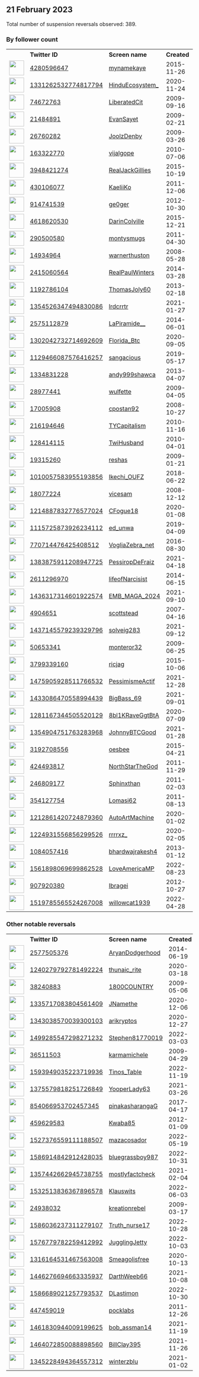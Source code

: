 
## 21 February 2023
Total number of suspension reversals observed: 389.

### By follower count
<table><tr><th></th><th align="left">Twitter ID</th><th align="left">Screen name</th>
<th align="left">Created</th><th align="left">Status</th><th align="left">Suspended</th><th align="left">Followers</th>
<tr><td><a href="https://pbs.twimg.com/profile_images/1643490631359012864/S3rFn8eE_normal.jpg"><img src="https://pbs.twimg.com/profile_images/1643490631359012864/S3rFn8eE_normal.jpg" width="40px" height="40px" align="center"/></a></td><td><a href="https://twitter.com/intent/user?user_id=4280596647">4280596647</a></td><td><a href="https://twitter.com/mynamekaye">mynamekaye</a></td><td>2015-11-26</td><td align="center"></td><td></td><td>84716</td></tr>
<tr><td><a href="https://pbs.twimg.com/profile_images/1443968030774423553/iQmfZS2P_normal.jpg"><img src="https://pbs.twimg.com/profile_images/1443968030774423553/iQmfZS2P_normal.jpg" width="40px" height="40px" align="center"/></a></td><td><a href="https://twitter.com/intent/user?user_id=1331262532774817794">1331262532774817794</a></td><td><a href="https://twitter.com/HinduEcosystem_">HinduEcosystem_</a></td><td>2020-11-24</td><td align="center"></td><td></td><td>76219</td></tr>
<tr><td><a href="https://pbs.twimg.com/profile_images/1644330031781429249/ZwUryX7z_normal.jpg"><img src="https://pbs.twimg.com/profile_images/1644330031781429249/ZwUryX7z_normal.jpg" width="40px" height="40px" align="center"/></a></td><td><a href="https://twitter.com/intent/user?user_id=74672763">74672763</a></td><td><a href="https://twitter.com/LiberatedCit">LiberatedCit</a></td><td>2009-09-16</td><td align="center"></td><td>2022-07-16</td><td>36136</td></tr>
<tr><td><a href="https://pbs.twimg.com/profile_images/431917075175444480/892LrsO6_normal.jpeg"><img src="https://pbs.twimg.com/profile_images/431917075175444480/892LrsO6_normal.jpeg" width="40px" height="40px" align="center"/></a></td><td><a href="https://twitter.com/intent/user?user_id=21484891">21484891</a></td><td><a href="https://twitter.com/EvanSayet">EvanSayet</a></td><td>2009-02-21</td><td align="center"></td><td></td><td>18291</td></tr>
<tr><td><a href="https://pbs.twimg.com/profile_images/1609324763553402881/RsEaCNAm_normal.jpg"><img src="https://pbs.twimg.com/profile_images/1609324763553402881/RsEaCNAm_normal.jpg" width="40px" height="40px" align="center"/></a></td><td><a href="https://twitter.com/intent/user?user_id=26760282">26760282</a></td><td><a href="https://twitter.com/JoolzDenby">JoolzDenby</a></td><td>2009-03-26</td><td align="center"></td><td>2022-12-30</td><td>15736</td></tr>
<tr><td><a href="https://pbs.twimg.com/profile_images/1628650076485861376/LHHH2s70_normal.jpg"><img src="https://pbs.twimg.com/profile_images/1628650076485861376/LHHH2s70_normal.jpg" width="40px" height="40px" align="center"/></a></td><td><a href="https://twitter.com/intent/user?user_id=163322770">163322770</a></td><td><a href="https://twitter.com/vijalgope">vijalgope</a></td><td>2010-07-06</td><td align="center"></td><td>2022-10-26</td><td>14745</td></tr>
<tr><td><a href="https://pbs.twimg.com/profile_images/710246688472977408/ABWhR1qs_normal.jpg"><img src="https://pbs.twimg.com/profile_images/710246688472977408/ABWhR1qs_normal.jpg" width="40px" height="40px" align="center"/></a></td><td><a href="https://twitter.com/intent/user?user_id=3948421274">3948421274</a></td><td><a href="https://twitter.com/RealJackGillies">RealJackGillies</a></td><td>2015-10-19</td><td align="center"></td><td>2022-10-29</td><td>9526</td></tr>
<tr><td><a href="https://pbs.twimg.com/profile_images/1629915678110019584/FB67GbN-_normal.jpg"><img src="https://pbs.twimg.com/profile_images/1629915678110019584/FB67GbN-_normal.jpg" width="40px" height="40px" align="center"/></a></td><td><a href="https://twitter.com/intent/user?user_id=430106077">430106077</a></td><td><a href="https://twitter.com/KaeliiKo">KaeliiKo</a></td><td>2011-12-06</td><td align="center"></td><td>2022-08-22</td><td>8579</td></tr>
<tr><td><a href="https://pbs.twimg.com/profile_images/1328299446967341062/MwmKYtVf_normal.jpg"><img src="https://pbs.twimg.com/profile_images/1328299446967341062/MwmKYtVf_normal.jpg" width="40px" height="40px" align="center"/></a></td><td><a href="https://twitter.com/intent/user?user_id=914741539">914741539</a></td><td><a href="https://twitter.com/ge0ger">ge0ger</a></td><td>2012-10-30</td><td align="center"></td><td></td><td>8167</td></tr>
<tr><td><a href="https://pbs.twimg.com/profile_images/1188623200781066241/tOAdsc4H_normal.jpg"><img src="https://pbs.twimg.com/profile_images/1188623200781066241/tOAdsc4H_normal.jpg" width="40px" height="40px" align="center"/></a></td><td><a href="https://twitter.com/intent/user?user_id=4618620530">4618620530</a></td><td><a href="https://twitter.com/DarinColville">DarinColville</a></td><td>2015-12-21</td><td align="center"></td><td></td><td>8084</td></tr>
<tr><td><a href="https://pbs.twimg.com/profile_images/1629738639709069312/lDPKsMZP_normal.jpg"><img src="https://pbs.twimg.com/profile_images/1629738639709069312/lDPKsMZP_normal.jpg" width="40px" height="40px" align="center"/></a></td><td><a href="https://twitter.com/intent/user?user_id=290500580">290500580</a></td><td><a href="https://twitter.com/montysmugs">montysmugs</a></td><td>2011-04-30</td><td align="center"></td><td></td><td>7618</td></tr>
<tr><td><a href="https://pbs.twimg.com/profile_images/940707936451559431/bU9eBlb0_normal.jpg"><img src="https://pbs.twimg.com/profile_images/940707936451559431/bU9eBlb0_normal.jpg" width="40px" height="40px" align="center"/></a></td><td><a href="https://twitter.com/intent/user?user_id=14934964">14934964</a></td><td><a href="https://twitter.com/warnerthuston">warnerthuston</a></td><td>2008-05-28</td><td align="center"></td><td></td><td>6461</td></tr>
<tr><td><a href="https://pbs.twimg.com/profile_images/1644185564374274048/HFjTTOov_normal.jpg"><img src="https://pbs.twimg.com/profile_images/1644185564374274048/HFjTTOov_normal.jpg" width="40px" height="40px" align="center"/></a></td><td><a href="https://twitter.com/intent/user?user_id=2415060564">2415060564</a></td><td><a href="https://twitter.com/RealPaulWinters">RealPaulWinters</a></td><td>2014-03-28</td><td align="center"></td><td></td><td>6361</td></tr>
<tr><td><a href="https://pbs.twimg.com/profile_images/1555810905379807235/lK39sHP1_normal.jpg"><img src="https://pbs.twimg.com/profile_images/1555810905379807235/lK39sHP1_normal.jpg" width="40px" height="40px" align="center"/></a></td><td><a href="https://twitter.com/intent/user?user_id=1192786104">1192786104</a></td><td><a href="https://twitter.com/ThomasJoly60">ThomasJoly60</a></td><td>2013-02-18</td><td align="center">🚫</td><td>2022-08-18</td><td>5520</td></tr>
<tr><td><a href="https://pbs.twimg.com/profile_images/1625857008124702720/NxxhB3bS_normal.jpg"><img src="https://pbs.twimg.com/profile_images/1625857008124702720/NxxhB3bS_normal.jpg" width="40px" height="40px" align="center"/></a></td><td><a href="https://twitter.com/intent/user?user_id=1354526347494830086">1354526347494830086</a></td><td><a href="https://twitter.com/lrdcrrtr">lrdcrrtr</a></td><td>2021-01-27</td><td align="center"></td><td>2022-08-11</td><td>5476</td></tr>
<tr><td><a href="https://pbs.twimg.com/profile_images/1542981555404115968/Fw7pRrCH_normal.jpg"><img src="https://pbs.twimg.com/profile_images/1542981555404115968/Fw7pRrCH_normal.jpg" width="40px" height="40px" align="center"/></a></td><td><a href="https://twitter.com/intent/user?user_id=2575112879">2575112879</a></td><td><a href="https://twitter.com/LaPiramide__">LaPiramide__</a></td><td>2014-06-01</td><td align="center"></td><td>2022-08-01</td><td>5173</td></tr>
<tr><td><a href="https://pbs.twimg.com/profile_images/1560927737321340928/T_QoUrQC_normal.jpg"><img src="https://pbs.twimg.com/profile_images/1560927737321340928/T_QoUrQC_normal.jpg" width="40px" height="40px" align="center"/></a></td><td><a href="https://twitter.com/intent/user?user_id=1302042732714692609">1302042732714692609</a></td><td><a href="https://twitter.com/Florida_Btc">Florida_Btc</a></td><td>2020-09-05</td><td align="center"></td><td>2022-09-03</td><td>5169</td></tr>
<tr><td><a href="https://pbs.twimg.com/profile_images/1326555357519335424/ZUbGiByi_normal.jpg"><img src="https://pbs.twimg.com/profile_images/1326555357519335424/ZUbGiByi_normal.jpg" width="40px" height="40px" align="center"/></a></td><td><a href="https://twitter.com/intent/user?user_id=1129466087576416257">1129466087576416257</a></td><td><a href="https://twitter.com/sangacious">sangacious</a></td><td>2019-05-17</td><td align="center"></td><td></td><td>4738</td></tr>
<tr><td><a href="https://pbs.twimg.com/profile_images/1494027589559603200/WJYqCNxr_normal.jpg"><img src="https://pbs.twimg.com/profile_images/1494027589559603200/WJYqCNxr_normal.jpg" width="40px" height="40px" align="center"/></a></td><td><a href="https://twitter.com/intent/user?user_id=1334831228">1334831228</a></td><td><a href="https://twitter.com/andy999shawca">andy999shawca</a></td><td>2013-04-07</td><td align="center"></td><td>2022-07-29</td><td>4650</td></tr>
<tr><td><a href="https://pbs.twimg.com/profile_images/1531681916847542272/9DSJ95Up_normal.jpg"><img src="https://pbs.twimg.com/profile_images/1531681916847542272/9DSJ95Up_normal.jpg" width="40px" height="40px" align="center"/></a></td><td><a href="https://twitter.com/intent/user?user_id=28977441">28977441</a></td><td><a href="https://twitter.com/wulfette">wulfette</a></td><td>2009-04-05</td><td align="center"></td><td>2022-07-16</td><td>4090</td></tr>
<tr><td><a href="https://pbs.twimg.com/profile_images/62968734/Scoobs_normal.jpg"><img src="https://pbs.twimg.com/profile_images/62968734/Scoobs_normal.jpg" width="40px" height="40px" align="center"/></a></td><td><a href="https://twitter.com/intent/user?user_id=17005908">17005908</a></td><td><a href="https://twitter.com/cpostan92">cpostan92</a></td><td>2008-10-27</td><td align="center"></td><td>2022-12-05</td><td>3559</td></tr>
<tr><td><a href="https://pbs.twimg.com/profile_images/1628081111858393100/ML4C5iJV_normal.jpg"><img src="https://pbs.twimg.com/profile_images/1628081111858393100/ML4C5iJV_normal.jpg" width="40px" height="40px" align="center"/></a></td><td><a href="https://twitter.com/intent/user?user_id=216194646">216194646</a></td><td><a href="https://twitter.com/TYCapitalism">TYCapitalism</a></td><td>2010-11-16</td><td align="center"></td><td></td><td>3412</td></tr>
<tr><td><a href="https://pbs.twimg.com/profile_images/797944745360297984/Gd-mnUEO_normal.jpg"><img src="https://pbs.twimg.com/profile_images/797944745360297984/Gd-mnUEO_normal.jpg" width="40px" height="40px" align="center"/></a></td><td><a href="https://twitter.com/intent/user?user_id=128414115">128414115</a></td><td><a href="https://twitter.com/TwiHusband">TwiHusband</a></td><td>2010-04-01</td><td align="center"></td><td>2022-08-15</td><td>3366</td></tr>
<tr><td><a href="https://pbs.twimg.com/profile_images/1643795660083437569/Be1a9ywA_normal.jpg"><img src="https://pbs.twimg.com/profile_images/1643795660083437569/Be1a9ywA_normal.jpg" width="40px" height="40px" align="center"/></a></td><td><a href="https://twitter.com/intent/user?user_id=19315260">19315260</a></td><td><a href="https://twitter.com/reshas">reshas</a></td><td>2009-01-21</td><td align="center"></td><td></td><td>3287</td></tr>
<tr><td><a href="https://pbs.twimg.com/profile_images/1636092349825654789/9Hv74wVI_normal.jpg"><img src="https://pbs.twimg.com/profile_images/1636092349825654789/9Hv74wVI_normal.jpg" width="40px" height="40px" align="center"/></a></td><td><a href="https://twitter.com/intent/user?user_id=1010057583955193856">1010057583955193856</a></td><td><a href="https://twitter.com/Ikechi_OUFZ">Ikechi_OUFZ</a></td><td>2018-06-22</td><td align="center"></td><td></td><td>3087</td></tr>
<tr><td><a href="https://pbs.twimg.com/profile_images/1628131338103492614/ZRn8JuuK_normal.jpg"><img src="https://pbs.twimg.com/profile_images/1628131338103492614/ZRn8JuuK_normal.jpg" width="40px" height="40px" align="center"/></a></td><td><a href="https://twitter.com/intent/user?user_id=18077224">18077224</a></td><td><a href="https://twitter.com/vicesam">vicesam</a></td><td>2008-12-12</td><td align="center"></td><td>2022-03-20</td><td>2954</td></tr>
<tr><td><a href="https://pbs.twimg.com/profile_images/1510033797781327872/dSNyujh2_normal.jpg"><img src="https://pbs.twimg.com/profile_images/1510033797781327872/dSNyujh2_normal.jpg" width="40px" height="40px" align="center"/></a></td><td><a href="https://twitter.com/intent/user?user_id=1214887832776577024">1214887832776577024</a></td><td><a href="https://twitter.com/CFogue18">CFogue18</a></td><td>2020-01-08</td><td align="center">🚫</td><td>2022-05-12</td><td>2937</td></tr>
<tr><td><a href="https://pbs.twimg.com/profile_images/1473331265202008071/KKoUnbdV_normal.jpg"><img src="https://pbs.twimg.com/profile_images/1473331265202008071/KKoUnbdV_normal.jpg" width="40px" height="40px" align="center"/></a></td><td><a href="https://twitter.com/intent/user?user_id=1115725873926234112">1115725873926234112</a></td><td><a href="https://twitter.com/ed_unwa">ed_unwa</a></td><td>2019-04-09</td><td align="center"></td><td>2022-10-07</td><td>2860</td></tr>
<tr><td><a href="https://pbs.twimg.com/profile_images/1485151580378783744/3P_jwyli_normal.jpg"><img src="https://pbs.twimg.com/profile_images/1485151580378783744/3P_jwyli_normal.jpg" width="40px" height="40px" align="center"/></a></td><td><a href="https://twitter.com/intent/user?user_id=770714476425408512">770714476425408512</a></td><td><a href="https://twitter.com/VogliaZebra_net">VogliaZebra_net</a></td><td>2016-08-30</td><td align="center"></td><td>2022-04-11</td><td>2822</td></tr>
<tr><td><a href="https://pbs.twimg.com/profile_images/1641002637091807233/7jS0Q5Hk_normal.jpg"><img src="https://pbs.twimg.com/profile_images/1641002637091807233/7jS0Q5Hk_normal.jpg" width="40px" height="40px" align="center"/></a></td><td><a href="https://twitter.com/intent/user?user_id=1383875911208947725">1383875911208947725</a></td><td><a href="https://twitter.com/PessiropDeFraiz">PessiropDeFraiz</a></td><td>2021-04-18</td><td align="center"></td><td>2023-02-01</td><td>2773</td></tr>
<tr><td><a href="https://pbs.twimg.com/profile_images/1642435958816624641/b17EQq9d_normal.jpg"><img src="https://pbs.twimg.com/profile_images/1642435958816624641/b17EQq9d_normal.jpg" width="40px" height="40px" align="center"/></a></td><td><a href="https://twitter.com/intent/user?user_id=2611296970">2611296970</a></td><td><a href="https://twitter.com/lifeofNarcisist">lifeofNarcisist</a></td><td>2014-06-15</td><td align="center"></td><td>2022-11-05</td><td>2718</td></tr>
<tr><td><a href="https://pbs.twimg.com/profile_images/1634750788558790656/3jERhxiF_normal.jpg"><img src="https://pbs.twimg.com/profile_images/1634750788558790656/3jERhxiF_normal.jpg" width="40px" height="40px" align="center"/></a></td><td><a href="https://twitter.com/intent/user?user_id=1436317314601922574">1436317314601922574</a></td><td><a href="https://twitter.com/EMB_MAGA_2024">EMB_MAGA_2024</a></td><td>2021-09-10</td><td align="center"></td><td>2022-06-15</td><td>2659</td></tr>
<tr><td><a href="https://pbs.twimg.com/profile_images/1576225765036793856/pbUORdLW_normal.jpg"><img src="https://pbs.twimg.com/profile_images/1576225765036793856/pbUORdLW_normal.jpg" width="40px" height="40px" align="center"/></a></td><td><a href="https://twitter.com/intent/user?user_id=4904651">4904651</a></td><td><a href="https://twitter.com/scottstead">scottstead</a></td><td>2007-04-16</td><td align="center"></td><td>2022-10-03</td><td>2353</td></tr>
<tr><td><a href="https://pbs.twimg.com/profile_images/1438924655016886282/XzUUtp63_normal.jpg"><img src="https://pbs.twimg.com/profile_images/1438924655016886282/XzUUtp63_normal.jpg" width="40px" height="40px" align="center"/></a></td><td><a href="https://twitter.com/intent/user?user_id=1437145579239329796">1437145579239329796</a></td><td><a href="https://twitter.com/solveig283">solveig283</a></td><td>2021-09-12</td><td align="center"></td><td>2022-06-18</td><td>2335</td></tr>
<tr><td><a href="https://pbs.twimg.com/profile_images/1494455490180313091/QLSwalp7_normal.jpg"><img src="https://pbs.twimg.com/profile_images/1494455490180313091/QLSwalp7_normal.jpg" width="40px" height="40px" align="center"/></a></td><td><a href="https://twitter.com/intent/user?user_id=50653341">50653341</a></td><td><a href="https://twitter.com/monteror32">monteror32</a></td><td>2009-06-25</td><td align="center"></td><td>2022-06-23</td><td>2138</td></tr>
<tr><td><a href="https://pbs.twimg.com/profile_images/776202200276082688/HNHarA1Y_normal.jpg"><img src="https://pbs.twimg.com/profile_images/776202200276082688/HNHarA1Y_normal.jpg" width="40px" height="40px" align="center"/></a></td><td><a href="https://twitter.com/intent/user?user_id=3799339160">3799339160</a></td><td><a href="https://twitter.com/ricjag">ricjag</a></td><td>2015-10-06</td><td align="center"></td><td>2022-07-15</td><td>2125</td></tr>
<tr><td><a href="https://pbs.twimg.com/profile_images/1642170265659494400/iCAdHu3A_normal.jpg"><img src="https://pbs.twimg.com/profile_images/1642170265659494400/iCAdHu3A_normal.jpg" width="40px" height="40px" align="center"/></a></td><td><a href="https://twitter.com/intent/user?user_id=1475905928511766532">1475905928511766532</a></td><td><a href="https://twitter.com/PessimismeActif">PessimismeActif</a></td><td>2021-12-28</td><td align="center"></td><td>2022-05-21</td><td>2017</td></tr>
<tr><td><a href="https://pbs.twimg.com/profile_images/1645151162969063424/W6AoAR5H_normal.jpg"><img src="https://pbs.twimg.com/profile_images/1645151162969063424/W6AoAR5H_normal.jpg" width="40px" height="40px" align="center"/></a></td><td><a href="https://twitter.com/intent/user?user_id=1433086470558994439">1433086470558994439</a></td><td><a href="https://twitter.com/BigBass_69">BigBass_69</a></td><td>2021-09-01</td><td align="center"></td><td>2022-08-10</td><td>1934</td></tr>
<tr><td><a href="https://pbs.twimg.com/profile_images/1508477298248323073/HcAP54Ww_normal.jpg"><img src="https://pbs.twimg.com/profile_images/1508477298248323073/HcAP54Ww_normal.jpg" width="40px" height="40px" align="center"/></a></td><td><a href="https://twitter.com/intent/user?user_id=1281167344505520129">1281167344505520129</a></td><td><a href="https://twitter.com/8bl1KRaveGgtBtA">8bl1KRaveGgtBtA</a></td><td>2020-07-09</td><td align="center"></td><td>2022-09-23</td><td>1929</td></tr>
<tr><td><a href="https://pbs.twimg.com/profile_images/1576040796687589381/4PUoCO33_normal.jpg"><img src="https://pbs.twimg.com/profile_images/1576040796687589381/4PUoCO33_normal.jpg" width="40px" height="40px" align="center"/></a></td><td><a href="https://twitter.com/intent/user?user_id=1354904751763283968">1354904751763283968</a></td><td><a href="https://twitter.com/JohnnyBTCGood">JohnnyBTCGood</a></td><td>2021-01-28</td><td align="center"></td><td>2022-12-28</td><td>1917</td></tr>
<tr><td><a href="https://pbs.twimg.com/profile_images/1111525565129871361/i1LHjoel_normal.png"><img src="https://pbs.twimg.com/profile_images/1111525565129871361/i1LHjoel_normal.png" width="40px" height="40px" align="center"/></a></td><td><a href="https://twitter.com/intent/user?user_id=3192708556">3192708556</a></td><td><a href="https://twitter.com/oesbee">oesbee</a></td><td>2015-04-21</td><td align="center"></td><td>2022-03-13</td><td>1866</td></tr>
<tr><td><a href="https://pbs.twimg.com/profile_images/1626424764695969792/rPa-wLnF_normal.jpg"><img src="https://pbs.twimg.com/profile_images/1626424764695969792/rPa-wLnF_normal.jpg" width="40px" height="40px" align="center"/></a></td><td><a href="https://twitter.com/intent/user?user_id=424493817">424493817</a></td><td><a href="https://twitter.com/NorthStarTheGod">NorthStarTheGod</a></td><td>2011-11-29</td><td align="center">🔒</td><td></td><td>1856</td></tr>
<tr><td><a href="https://pbs.twimg.com/profile_images/1217351750107054080/A1UtKhMo_normal.jpg"><img src="https://pbs.twimg.com/profile_images/1217351750107054080/A1UtKhMo_normal.jpg" width="40px" height="40px" align="center"/></a></td><td><a href="https://twitter.com/intent/user?user_id=246809177">246809177</a></td><td><a href="https://twitter.com/Sphinxthan">Sphinxthan</a></td><td>2011-02-03</td><td align="center"></td><td>2023-02-02</td><td>1850</td></tr>
<tr><td><a href="https://pbs.twimg.com/profile_images/1544806542473658370/8O7o0L_K_normal.jpg"><img src="https://pbs.twimg.com/profile_images/1544806542473658370/8O7o0L_K_normal.jpg" width="40px" height="40px" align="center"/></a></td><td><a href="https://twitter.com/intent/user?user_id=354127754">354127754</a></td><td><a href="https://twitter.com/Lomasi62">Lomasi62</a></td><td>2011-08-13</td><td align="center"></td><td>2022-08-03</td><td>1842</td></tr>
<tr><td><a href="https://pbs.twimg.com/profile_images/1508490328789032964/35AnxjHN_normal.jpg"><img src="https://pbs.twimg.com/profile_images/1508490328789032964/35AnxjHN_normal.jpg" width="40px" height="40px" align="center"/></a></td><td><a href="https://twitter.com/intent/user?user_id=1212861420724879360">1212861420724879360</a></td><td><a href="https://twitter.com/AutoArtMachine">AutoArtMachine</a></td><td>2020-01-02</td><td align="center"></td><td>2022-10-16</td><td>1735</td></tr>
<tr><td><a href="https://pbs.twimg.com/profile_images/1644992339616624643/OGiJSnMA_normal.jpg"><img src="https://pbs.twimg.com/profile_images/1644992339616624643/OGiJSnMA_normal.jpg" width="40px" height="40px" align="center"/></a></td><td><a href="https://twitter.com/intent/user?user_id=1224931556856299526">1224931556856299526</a></td><td><a href="https://twitter.com/rrrrxz_">rrrrxz_</a></td><td>2020-02-05</td><td align="center"></td><td>2022-11-30</td><td>1685</td></tr>
<tr><td><a href="https://pbs.twimg.com/profile_images/1641489163714457600/NFnQZi84_normal.jpg"><img src="https://pbs.twimg.com/profile_images/1641489163714457600/NFnQZi84_normal.jpg" width="40px" height="40px" align="center"/></a></td><td><a href="https://twitter.com/intent/user?user_id=1084057416">1084057416</a></td><td><a href="https://twitter.com/bhardwajrakesh4">bhardwajrakesh4</a></td><td>2013-01-12</td><td align="center"></td><td></td><td>1670</td></tr>
<tr><td><a href="https://pbs.twimg.com/profile_images/1630579501355905027/NmCE475d_normal.jpg"><img src="https://pbs.twimg.com/profile_images/1630579501355905027/NmCE475d_normal.jpg" width="40px" height="40px" align="center"/></a></td><td><a href="https://twitter.com/intent/user?user_id=1561898069699862528">1561898069699862528</a></td><td><a href="https://twitter.com/LoveAmericaMP">LoveAmericaMP</a></td><td>2022-08-23</td><td align="center">🔒</td><td>2022-12-20</td><td>1632</td></tr>
<tr><td><a href="https://pbs.twimg.com/profile_images/1530948134964187138/XVgxS0Cf_normal.jpg"><img src="https://pbs.twimg.com/profile_images/1530948134964187138/XVgxS0Cf_normal.jpg" width="40px" height="40px" align="center"/></a></td><td><a href="https://twitter.com/intent/user?user_id=907920380">907920380</a></td><td><a href="https://twitter.com/Ibragei">Ibragei</a></td><td>2012-10-27</td><td align="center"></td><td>2022-08-08</td><td>1622</td></tr>
<tr><td><a href="https://pbs.twimg.com/profile_images/1638670637886521345/Q67FFyFr_normal.jpg"><img src="https://pbs.twimg.com/profile_images/1638670637886521345/Q67FFyFr_normal.jpg" width="40px" height="40px" align="center"/></a></td><td><a href="https://twitter.com/intent/user?user_id=1519785565524267008">1519785565524267008</a></td><td><a href="https://twitter.com/willowcat1939">willowcat1939</a></td><td>2022-04-28</td><td align="center"></td><td>2022-07-12</td><td>1620</td></tr>
</table>

### Other notable reversals
<table><tr><th></th><th align="left">Twitter ID</th><th align="left">Screen name</th>
<th align="left">Created</th><th align="left">Status</th><th align="left">Suspended</th><th align="left">Followers</th>
<tr><td><a href="https://pbs.twimg.com/profile_images/901137227731697664/fzgHsuxb_normal.jpg"><img src="https://pbs.twimg.com/profile_images/901137227731697664/fzgHsuxb_normal.jpg" width="40px" height="40px" align="center"/></a></td><td><a href="https://twitter.com/intent/user?user_id=2577505376">2577505376</a></td><td><a href="https://twitter.com/AryanDodgerhood">AryanDodgerhood</a></td><td>2014-06-19</td><td align="center"></td><td>2022-11-20</td><td>282</td></tr>
<tr><td><a href="https://pbs.twimg.com/profile_images/1588563384433254401/dRJDHp6J_normal.jpg"><img src="https://pbs.twimg.com/profile_images/1588563384433254401/dRJDHp6J_normal.jpg" width="40px" height="40px" align="center"/></a></td><td><a href="https://twitter.com/intent/user?user_id=1240279792781492224">1240279792781492224</a></td><td><a href="https://twitter.com/thunaic_rite">thunaic_rite</a></td><td>2020-03-18</td><td align="center"></td><td>2022-12-24</td><td>1458</td></tr>
<tr><td><a href="https://pbs.twimg.com/profile_images/922492145558310912/Skz4qfIj_normal.jpg"><img src="https://pbs.twimg.com/profile_images/922492145558310912/Skz4qfIj_normal.jpg" width="40px" height="40px" align="center"/></a></td><td><a href="https://twitter.com/intent/user?user_id=38240883">38240883</a></td><td><a href="https://twitter.com/1800COUNTRY">1800COUNTRY</a></td><td>2009-05-06</td><td align="center"></td><td>2022-12-02</td><td>616</td></tr>
<tr><td><a href="https://pbs.twimg.com/profile_images/1335717288130043907/vVRICEZP_normal.jpg"><img src="https://pbs.twimg.com/profile_images/1335717288130043907/vVRICEZP_normal.jpg" width="40px" height="40px" align="center"/></a></td><td><a href="https://twitter.com/intent/user?user_id=1335717083804561409">1335717083804561409</a></td><td><a href="https://twitter.com/JNamethe">JNamethe</a></td><td>2020-12-06</td><td align="center"></td><td>2022-10-21</td><td>22</td></tr>
<tr><td><a href="https://pbs.twimg.com/profile_images/1544852543821561856/O5ijpEzO_normal.jpg"><img src="https://pbs.twimg.com/profile_images/1544852543821561856/O5ijpEzO_normal.jpg" width="40px" height="40px" align="center"/></a></td><td><a href="https://twitter.com/intent/user?user_id=1343038570039300103">1343038570039300103</a></td><td><a href="https://twitter.com/arikryptos">arikryptos</a></td><td>2020-12-27</td><td align="center">🔒</td><td>2022-10-31</td><td>1612</td></tr>
<tr><td><a href="https://pbs.twimg.com/profile_images/1507887938201440258/fAkaPR9d_normal.jpg"><img src="https://pbs.twimg.com/profile_images/1507887938201440258/fAkaPR9d_normal.jpg" width="40px" height="40px" align="center"/></a></td><td><a href="https://twitter.com/intent/user?user_id=1499285547298271232">1499285547298271232</a></td><td><a href="https://twitter.com/Stephen81770019">Stephen81770019</a></td><td>2022-03-03</td><td align="center"></td><td>2023-01-08</td><td>1589</td></tr>
<tr><td><a href="https://pbs.twimg.com/profile_images/1195224455527698432/k31b7YvM_normal.jpg"><img src="https://pbs.twimg.com/profile_images/1195224455527698432/k31b7YvM_normal.jpg" width="40px" height="40px" align="center"/></a></td><td><a href="https://twitter.com/intent/user?user_id=36511503">36511503</a></td><td><a href="https://twitter.com/karmamichele">karmamichele</a></td><td>2009-04-29</td><td align="center"></td><td>2022-12-24</td><td>1012</td></tr>
<tr><td><a href="https://pbs.twimg.com/profile_images/1644337286262169603/3Ja25hRQ_normal.jpg"><img src="https://pbs.twimg.com/profile_images/1644337286262169603/3Ja25hRQ_normal.jpg" width="40px" height="40px" align="center"/></a></td><td><a href="https://twitter.com/intent/user?user_id=1593949035223719936">1593949035223719936</a></td><td><a href="https://twitter.com/Tinos_Table">Tinos_Table</a></td><td>2022-11-19</td><td align="center"></td><td>2023-01-20</td><td>79</td></tr>
<tr><td><a href="https://pbs.twimg.com/profile_images/1462147582801715210/RkUSW5wA_normal.jpg"><img src="https://pbs.twimg.com/profile_images/1462147582801715210/RkUSW5wA_normal.jpg" width="40px" height="40px" align="center"/></a></td><td><a href="https://twitter.com/intent/user?user_id=1375579818251726849">1375579818251726849</a></td><td><a href="https://twitter.com/YooperLady63">YooperLady63</a></td><td>2021-03-26</td><td align="center"></td><td>2022-12-15</td><td>161</td></tr>
<tr><td><a href="https://pbs.twimg.com/profile_images/1628325622635429891/xOMKpvS8_normal.jpg"><img src="https://pbs.twimg.com/profile_images/1628325622635429891/xOMKpvS8_normal.jpg" width="40px" height="40px" align="center"/></a></td><td><a href="https://twitter.com/intent/user?user_id=854066953702457345">854066953702457345</a></td><td><a href="https://twitter.com/pinakasharangaG">pinakasharangaG</a></td><td>2017-04-17</td><td align="center"></td><td>2022-12-30</td><td>766</td></tr>
<tr><td><a href="https://pbs.twimg.com/profile_images/1578452999520878596/HvfXrerH_normal.jpg"><img src="https://pbs.twimg.com/profile_images/1578452999520878596/HvfXrerH_normal.jpg" width="40px" height="40px" align="center"/></a></td><td><a href="https://twitter.com/intent/user?user_id=459629583">459629583</a></td><td><a href="https://twitter.com/Kwaba85">Kwaba85</a></td><td>2012-01-09</td><td align="center"></td><td>2022-12-23</td><td>994</td></tr>
<tr><td><a href="https://pbs.twimg.com/profile_images/1535728559892795392/6CxH3_nw_normal.jpg"><img src="https://pbs.twimg.com/profile_images/1535728559892795392/6CxH3_nw_normal.jpg" width="40px" height="40px" align="center"/></a></td><td><a href="https://twitter.com/intent/user?user_id=1527376559111188507">1527376559111188507</a></td><td><a href="https://twitter.com/mazacosador">mazacosador</a></td><td>2022-05-19</td><td align="center">🚫</td><td>2022-06-25</td><td>129</td></tr>
<tr><td><a href="https://pbs.twimg.com/profile_images/1632973634036805633/-H8PUiRs_normal.jpg"><img src="https://pbs.twimg.com/profile_images/1632973634036805633/-H8PUiRs_normal.jpg" width="40px" height="40px" align="center"/></a></td><td><a href="https://twitter.com/intent/user?user_id=1586914842912428035">1586914842912428035</a></td><td><a href="https://twitter.com/bluegrassboy987">bluegrassboy987</a></td><td>2022-10-31</td><td align="center"></td><td>2023-02-16</td><td>80</td></tr>
<tr><td><a href="https://pbs.twimg.com/profile_images/1473353628421349380/yfT5MpYd_normal.jpg"><img src="https://pbs.twimg.com/profile_images/1473353628421349380/yfT5MpYd_normal.jpg" width="40px" height="40px" align="center"/></a></td><td><a href="https://twitter.com/intent/user?user_id=1357442662945738755">1357442662945738755</a></td><td><a href="https://twitter.com/mostlyfactcheck">mostlyfactcheck</a></td><td>2021-02-04</td><td align="center"></td><td>2022-08-16</td><td>857</td></tr>
<tr><td><a href="https://pbs.twimg.com/profile_images/1629591702238552064/0JLwZolV_normal.jpg"><img src="https://pbs.twimg.com/profile_images/1629591702238552064/0JLwZolV_normal.jpg" width="40px" height="40px" align="center"/></a></td><td><a href="https://twitter.com/intent/user?user_id=1532513836367896578">1532513836367896578</a></td><td><a href="https://twitter.com/Klauswits">Klauswits</a></td><td>2022-06-03</td><td align="center"></td><td>2022-09-08</td><td>0</td></tr>
<tr><td><a href="https://pbs.twimg.com/profile_images/1608508412924657664/5hNgcB_t_normal.jpg"><img src="https://pbs.twimg.com/profile_images/1608508412924657664/5hNgcB_t_normal.jpg" width="40px" height="40px" align="center"/></a></td><td><a href="https://twitter.com/intent/user?user_id=24938032">24938032</a></td><td><a href="https://twitter.com/kreationrebel">kreationrebel</a></td><td>2009-03-17</td><td align="center"></td><td>2023-01-27</td><td>44</td></tr>
<tr><td><a href="https://pbs.twimg.com/profile_images/1586142841599836165/aQc_c1WO_normal.jpg"><img src="https://pbs.twimg.com/profile_images/1586142841599836165/aQc_c1WO_normal.jpg" width="40px" height="40px" align="center"/></a></td><td><a href="https://twitter.com/intent/user?user_id=1586036237311279107">1586036237311279107</a></td><td><a href="https://twitter.com/Truth_nurse17">Truth_nurse17</a></td><td>2022-10-28</td><td align="center"></td><td>2022-12-16</td><td>42</td></tr>
<tr><td><a href="https://pbs.twimg.com/profile_images/1580300456697503774/JrZ-Kqoy_normal.jpg"><img src="https://pbs.twimg.com/profile_images/1580300456697503774/JrZ-Kqoy_normal.jpg" width="40px" height="40px" align="center"/></a></td><td><a href="https://twitter.com/intent/user?user_id=1576779782259412992">1576779782259412992</a></td><td><a href="https://twitter.com/JugglingJetty">JugglingJetty</a></td><td>2022-10-03</td><td align="center"></td><td>2022-12-16</td><td>30</td></tr>
<tr><td><a href="https://pbs.twimg.com/profile_images/1564841588781621249/4phXy-5y_normal.jpg"><img src="https://pbs.twimg.com/profile_images/1564841588781621249/4phXy-5y_normal.jpg" width="40px" height="40px" align="center"/></a></td><td><a href="https://twitter.com/intent/user?user_id=1316164531467563008">1316164531467563008</a></td><td><a href="https://twitter.com/Smeagolisfree">Smeagolisfree</a></td><td>2020-10-13</td><td align="center"></td><td>2022-11-20</td><td>61</td></tr>
<tr><td><a href="https://pbs.twimg.com/profile_images/1641605789591666698/za6ZuNQ9_normal.jpg"><img src="https://pbs.twimg.com/profile_images/1641605789591666698/za6ZuNQ9_normal.jpg" width="40px" height="40px" align="center"/></a></td><td><a href="https://twitter.com/intent/user?user_id=1446276694663335937">1446276694663335937</a></td><td><a href="https://twitter.com/DarthWeeb66">DarthWeeb66</a></td><td>2021-10-08</td><td align="center"></td><td>2022-10-22</td><td>884</td></tr>
<tr><td><a href="https://pbs.twimg.com/profile_images/1586689335461486592/PK3Y4z_i_normal.jpg"><img src="https://pbs.twimg.com/profile_images/1586689335461486592/PK3Y4z_i_normal.jpg" width="40px" height="40px" align="center"/></a></td><td><a href="https://twitter.com/intent/user?user_id=1586689021257793537">1586689021257793537</a></td><td><a href="https://twitter.com/DLastimon">DLastimon</a></td><td>2022-10-30</td><td align="center"></td><td>2022-11-21</td><td>10</td></tr>
<tr><td><a href="https://pbs.twimg.com/profile_images/1644289362891350016/KEHGUa5c_normal.jpg"><img src="https://pbs.twimg.com/profile_images/1644289362891350016/KEHGUa5c_normal.jpg" width="40px" height="40px" align="center"/></a></td><td><a href="https://twitter.com/intent/user?user_id=447459019">447459019</a></td><td><a href="https://twitter.com/pocklabs">pocklabs</a></td><td>2011-12-26</td><td align="center"></td><td>2022-12-09</td><td>135</td></tr>
<tr><td><a href="https://pbs.twimg.com/profile_images/1630254088825847813/tcseoDw5_normal.jpg"><img src="https://pbs.twimg.com/profile_images/1630254088825847813/tcseoDw5_normal.jpg" width="40px" height="40px" align="center"/></a></td><td><a href="https://twitter.com/intent/user?user_id=1461830944009199625">1461830944009199625</a></td><td><a href="https://twitter.com/bob_assman14">bob_assman14</a></td><td>2021-11-19</td><td align="center"></td><td>2022-05-02</td><td>6</td></tr>
<tr><td><a href="https://pbs.twimg.com/profile_images/1464398700839682051/enIozp0L_normal.jpg"><img src="https://pbs.twimg.com/profile_images/1464398700839682051/enIozp0L_normal.jpg" width="40px" height="40px" align="center"/></a></td><td><a href="https://twitter.com/intent/user?user_id=1464072850088898560">1464072850088898560</a></td><td><a href="https://twitter.com/BillClay395">BillClay395</a></td><td>2021-11-26</td><td align="center"></td><td>2022-09-03</td><td>228</td></tr>
<tr><td><a href="https://pbs.twimg.com/profile_images/1521599605237968896/BCtdubTj_normal.jpg"><img src="https://pbs.twimg.com/profile_images/1521599605237968896/BCtdubTj_normal.jpg" width="40px" height="40px" align="center"/></a></td><td><a href="https://twitter.com/intent/user?user_id=1345228494364557312">1345228494364557312</a></td><td><a href="https://twitter.com/winterzblu">winterzblu</a></td><td>2021-01-02</td><td align="center"></td><td>2023-01-19</td><td>3</td></tr>
</table>
